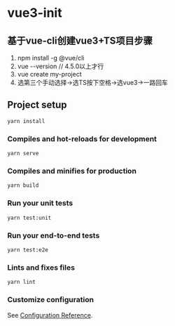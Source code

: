 # vue3-init
## 基于vue-cli创建vue3+TS项目步骤
1. npm install -g @vue/cli
2. vue --version // 4.5.0以上才行
3. vue create my-project
4. 选第三个手动选择->选TS按下空格->选vue3->一路回车

## Project setup
```
yarn install
```

### Compiles and hot-reloads for development
```
yarn serve
```

### Compiles and minifies for production
```
yarn build
```

### Run your unit tests
```
yarn test:unit
```

### Run your end-to-end tests
```
yarn test:e2e
```

### Lints and fixes files
```
yarn lint
```

### Customize configuration
See [Configuration Reference](https://cli.vuejs.org/config/).
